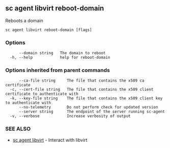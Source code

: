 ## sc agent libvirt reboot-domain

Reboots a domain

```
sc agent libvirt reboot-domain [flags]
```

### Options

```
      --domain string   The domain to reboot
  -h, --help            help for reboot-domain
```

### Options inherited from parent commands

```
      --ca-file string     The file that contains the x509 ca certificate
  -c, --cert-file string   The file that contains the x509 client certificate to authenticate with
  -k, --key-file string    The file that contains the x509 client key to authenticate with
      --no-telemetry       Do not perform check for updated version
      --server string      The endpoint of the server running sc-agent
  -v, --verbose            Increase verbosity of output
```

### SEE ALSO

* [sc agent libvirt](sc_agent_libvirt.md)	 - Interact with libvirt

